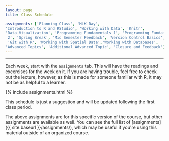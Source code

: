 ```yaml
---
layout: page
title: Class Schedule

assignments: ['Planning Class', 'MLK Day',
'Introduction to R and RStudio', 'Working with Data', 'Knitr',
'Data Visualization', 'Programming Fundamentals 1', 'Programming Fundamentals
 2', 'Spring Break', 'Mid Semester Feedback', 'Version Control Basics',
 'Git with R', 'Working with Spatial Data','Working with Databases',
'Advanced Topics', 'Additional Advanced Topic', 'Closure and Feedback']
---
```

---
<!--
['Planning Class', 'MLK Day', 'Introduction to R and RStudio', 'Knitr', 'Working with Data', 'Data Visualization', 'Presidents Day', 'Programming Fundamentals 1', 'Programming Fundamentals 2', 'Spring Break', 'Mid Semester Feedback' 'Version Control Basics', 'Git with R' 'Working with Spatial Data', 'Working with Databases', 'Advanced Topics', 'Additional Advanced Topic', 'Closure and Feedback']
-->

Each week, start with the `assignments` tab. This will have the readings and excercises for the week on it.  If you are having trouble, feel free to check out the lecture, however, as this is made for someone familiar with R, it may not be as helpful to a learner.

{% include assignments.html %}

This schedule is just a suggestion and will be updated following the first class period.

The above assignments are for this specific version of the course, but other assignments are available as well. You can see the full list of [assignments]({{ site.baseurl }}/assignments/), which may be useful if you're using this material outside of an organized course.

<!-- Schedule Management
- Update the `assignments:` list with `title:` from `assignments/` files.
- Add 'Template' to `assignments:` to view the course template from `docs/`.
- The remaining content should be left AS IS.
-->
